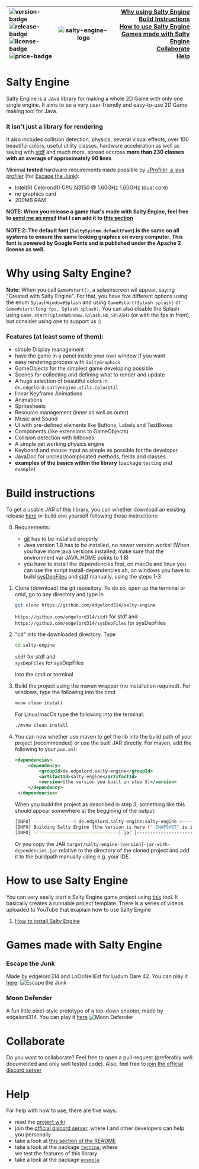 | ![version-badge](https://img.shields.io/badge/version-0.14.15-orange.svg) <br> ![release-badge](https://img.shields.io/badge/release-0.14.8-brightgreen.svg) <br> ![license-badge](https://img.shields.io/hexpm/l/plug.svg) <br> ![price-badge](https://img.shields.io/badge/price-free-red.svg) | ![salty-engine-logo](logos/logo_small.png) | [Why using Salty Engine](#why-using-salty-engine) <br> [Build Instructions](#build-instructions) <br> [How to use Salty Engine](#how-to-use-salty-engine) <br> [Games made with Salty Engine](#games-made-with-salty-engine) <br> [Collaborate](#collaborate) <br> [Help](#help) |
|:---|:---:|---:|

# Salty Engine

Salty Engine is a Java library for making a whole 2D Game with only one single engine. It aims to be a very user-friendly and easy-to-use 2D Game making tool for Java.

### It isn't just a library for rendering
It also includes collision detection, physics, several visual effects, over 100 beautiful colors, useful utility classes, hardware acceleration as well as saving with
[stdf](github.com/edgelord314/stdf) and much more, spread accross **more than 230 classes with an average of approximately 90 lines**

Minimal **tested** hardware requirements made possible by [JProfiler, a java profiler](https://www.ej-technologies.com/products/jprofiler/overview.html) (for [Escape the Junk](#games-made-with-salty-engine)):
- Intel(R) Celeron(R) CPU N3150 @ 1.60GHz 1.60GHz (dual core)
- no graphics card
- 200MB RAM

**NOTE: When you release a game that's made with Salty Engine, feel free to [send me an email](mailto:malte.dostal@gmail.com) that I can add it to [this section](#games-made-with-salty-engine)** <br></br>
**NOTE 2: The default font (`SaltySystem.defaultFont`) is the same on all systems to ensure the same looking graphics on every computer. This font is powered by Google Fonts and is published under the Apache 2 license as well.**  

# Why using Salty Engine?
**Note:** When you call `Game#start()`, a splashscreen wil appear, saying "Created with Salty Engine". For that, you have five different options using the enum `SplashWindow#Splash` and using `Game#start(Splash splash)` or `Game#start(long fps, Splash splash)`.
You can also disable the Splash using `Game.start(SplashWindow.Splash.NO_SPLASH)` (or with the fps in front), but consider using one to support us :)


### Features (at least some of them):
- simple Display management
- have the game in a panel inside your own window if you want
- easy rendering process with ```SaltyGraphics```
- GameObjects for the simplest game developing possible
- Scenes for collecting and defining what to render and update
- A huge selection of beautiful colors in `de.edgelord.saltyengine.utils.ColorUtil`
- linear Keyframe Animations
- Animations
- Spritesheets
- Resource management (inner as well as outer)
- Music and Sound
- UI with pre-defined elements like Buttons, Labels and TextBoxes
- Components (like extensions to GameObjects)
- Collision detection with hitboxes
- A simple yet working physics engine
- Keyboard and mouse input as simple as possible for the developer
- JavaDoc for unclear/complicated methods, fields and classes
- **examples of the basics within the library** (package `testing` and `example`)

# Build instructions
To get a usable JAR of this library, you can whether download an existing release [here](https://github.com/edgelord314/salty-engine/releases/) or build one yourself following these instructions:

0. Requirements:
    - [git](https://git-scm.com) has to be installed properly
    - Java version 1.8 has to be installed, no newer version works! (When you have more java versions installed, make sure that the environment var JAVA_HOME points to 1.8)
    - you have to install the dependencies first, on macOs and linux you can use the script install-dependencies.sh,
    on windows you have to build [sysDepFiles](https://github.com/edgelord314/sysDepFiles) and [stdf](https://github.com/edgelord314/stdf) manually, using the steps 1-3
1. Clone (download) the git repository. To do so, open up the terminal or cmd, go to any directory and type in

   ```bash
   git clone https://github.com/edgelord314/salty-engine
   ```
   `https://github.com/edgelord314/stdf` for stdf and <br>
   `https://github.com/edgelord314/sysDepFiles` for sysDepFiles

2. "cd" into the downloaded directory. Type

   ```bash
   cd salty-engine
   ```
   `stdf` for stdf and <br>
   `sysDepFiles` for sysDepFiles <br>

   into the cmd or terminal

3. Build the project using the maven wrapper (no installation required).
   For windows, type the following into the cmd

   ```bash
   mvnw clean install
   ```

   For Linux/macOs type the following into the terminal:

   ```bash
   ./mvnw clean install
   ```

4. You can now whether use maven to get the lib into the build path of your project (recommended) or use the built JAR directly.
   For maven, add the following to your `pom.xml`:

   ```xml
   <dependencies>
        <dependency>
            <groupId>de.edgelord.salty-engine</groupId>
            <artifactId>salty-engine</artifactId>
            <version>[the version you built in step 3]</version>
        </dependency>
    </dependencies>
   ```
   When you build the project as described in step 3, something like this should appear somewhere at the beggining of the output:

   ```bash
   [INFO] ---------------< de.edgelord.salty-engine:salty-engine >----------------
   [INFO] Building Salty Engine [the version is here ("-SNAPSHOT" is important!)]
   [INFO] --------------------------------[ jar ]---------------------------------

   ```

   Or you copy the JAR `target/salty-engine-[version]-jar-with-dependencies.jar` relative to the directory of the cloned project and add it to the buildpath manually using e.g. your IDE.

# How to use Salty Engine

You can very easily start a Salty Engine game project using [this](https://www.github.com/edgelord314/salty-engine-setup) tool. It basically creates a runnable project template.
There is a series of videos uploaded to YouTube that exaplain how to use Salty Engine

1. [How to install Salty Engine](https://youtu.be/7rQp3EQbX_k)

# Games made with Salty Engine

### Escape the Junk
Made by edgelord314 and LoOoNeliEst for Ludum Dare 42. You can play it [here](https://ldjam.com/events/ludum-dare/42/escape-the-junk).
![Escape the Junk](games/Escape-the-Junk.png)

### Moon Defender
A fun little pixel-style prototype of a top-down shooter, made by edgelord314. You can play it [here](https://edgelord314.itch.io/moon-defender)
![Moon Defender](https://img.itch.zone/aW1hZ2UvMzk4NzQ1LzE5NzYwNjAucG5n/794x1000/a%2Fz8su.png)

# Collaborate
Do you want to collaborate? Feel free to open a pull-request (preferably well documented and only well tested code). Also, feel free to [join the official discord server](https://discord.gg/VW45ySv) <p>

# Help
For help with how to use, there are five ways:

- read the [project wiki](https://github.com/edgelord314/salty-engine/wiki)
- join the [official discord server](https://discord.gg/VW45ySv), where I and other developers can help you personally
- take a look at [this section of the README](#how-to-use-salty-engine)
- take a look at the package [`testing`](https://github.com/edgelord314/salty-engine/tree/master/src/main/java/testing), where   
  we test the features of this library
- take a look at the package [`example`](https://github.com/edgelord314/salty-engine/tree/master/src/main/java/de/edgelord/saltyengine/example)
